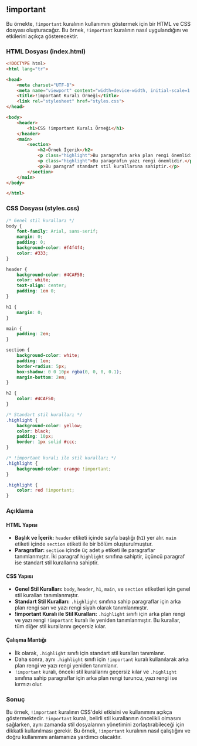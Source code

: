 ## !important 

Bu örnekte, `!important` kuralının kullanımını göstermek için bir HTML ve CSS dosyası oluşturacağız. Bu örnek, `!important` kuralının nasıl uygulandığını ve etkilerini açıkça gösterecektir.

### HTML Dosyası (index.html)

```html
<!DOCTYPE html>
<html lang="tr">

<head>
    <meta charset="UTF-8">
    <meta name="viewport" content="width=device-width, initial-scale=1.0">
    <title>!important Kuralı Örneği</title>
    <link rel="stylesheet" href="styles.css">
</head>

<body>
    <header>
        <h1>CSS !important Kuralı Örneği</h1>
    </header>
    <main>
        <section>
            <h2>Örnek İçerik</h2>
            <p class="highlight">Bu paragrafın arka plan rengi önemlidir.</p>
            <p class="highlight">Bu paragrafın yazı rengi önemlidir.</p>
            <p>Bu paragraf standart stil kurallarına sahiptir.</p>
        </section>
    </main>
</body>

</html>
```

### CSS Dosyası (styles.css)

```css
/* Genel stil kuralları */
body {
    font-family: Arial, sans-serif;
    margin: 0;
    padding: 0;
    background-color: #f4f4f4;
    color: #333;
}

header {
    background-color: #4CAF50;
    color: white;
    text-align: center;
    padding: 1em 0;
}

h1 {
    margin: 0;
}

main {
    padding: 2em;
}

section {
    background-color: white;
    padding: 1em;
    border-radius: 5px;
    box-shadow: 0 0 10px rgba(0, 0, 0, 0.1);
    margin-bottom: 2em;
}

h2 {
    color: #4CAF50;
}

/* Standart stil kuralları */
.highlight {
    background-color: yellow;
    color: black;
    padding: 10px;
    border: 1px solid #ccc;
}

/* !important kuralı ile stil kuralları */
.highlight {
    background-color: orange !important;
}

.highlight {
    color: red !important;
}
```

### Açıklama

#### HTML Yapısı

* **Başlık ve İçerik:** `header` etiketi içinde sayfa başlığı (`h1`) yer alır. `main` etiketi içinde `section` etiketi ile bir bölüm oluşturulmuştur.
* **Paragraflar:** `section` içinde üç adet `p` etiketi ile paragraflar tanımlanmıştır. İki paragraf `highlight` sınıfına sahiptir, üçüncü paragraf ise standart stil kurallarına sahiptir.

#### CSS Yapısı

* **Genel Stil Kuralları:** `body`,  `header`, `h1`,  `main`, ve `section` etiketleri için genel stil kuralları tanımlanmıştır.
* **Standart Stil Kuralları:** `.highlight` sınıfına sahip paragraflar için arka plan rengi sarı ve yazı rengi siyah olarak tanımlanmıştır.
* **!important Kuralı ile Stil Kuralları:** `.highlight` sınıfı için arka plan rengi ve yazı rengi `!important` kuralı ile yeniden tanımlanmıştır. Bu kurallar, tüm diğer stil kurallarını geçersiz kılar.

#### Çalışma Mantığı

* İlk olarak,  `.highlight` sınıfı için standart stil kuralları tanımlanır.
* Daha sonra, aynı `.highlight` sınıfı için `!important` kuralı kullanılarak arka plan rengi ve yazı rengi yeniden tanımlanır.
* `!important` kuralı, önceki stil kurallarını geçersiz kılar ve `.highlight` sınıfına sahip paragraflar için arka plan rengi turuncu, yazı rengi ise kırmızı olur.

### Sonuç

Bu örnek, `!important` kuralının CSS'deki etkisini ve kullanımını açıkça göstermektedir. `!important` kuralı, belirli stil kurallarının öncelikli olmasını sağlarken, aynı zamanda stil dosyalarının yönetimini zorlaştırabileceği için dikkatli kullanılması gerekir. Bu örnek, `!important` kuralının nasıl çalıştığını ve doğru kullanımını anlamanıza yardımcı olacaktır.
